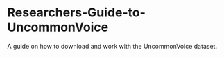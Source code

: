 # Researchers-Guide-to-UncommonVoice
A guide on how to download and work with the UncommonVoice dataset.
